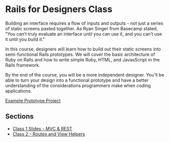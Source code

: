 # Rails for Designers Class

Building an interface requires a flow of inputs and outputs - not just a series of static screens pasted together. As Ryan Singer from Basecamp stated, "You can’t truly evaluate an interface until you can use it, and you can’t use it until you build it."

In this course, designers will learn how to build out their static screens into semi-functional Rails prototypes. We will cover the basic architecture of Ruby on Rails and how to write simple Ruby, HTML, and JavasScript in the Rails framework.

By the end of the course, you will be a more independent designer. You'll be able to turn your design into a functional prototype and have a better understanding of the considerations programmers make when coding applications.


[Example Prototype Project](https://github.com/johnlpollard/rails_for_designers)

## Sections
* [Class 1 Slides - MVC & REST](https://github.com/johnlpollard/Rails-for-Designers-Class/blob/master/Rails%20For%20Designers%20Part%201.key)
* [Class 2 - Routes and View Helpers](https://github.com/johnlpollard/Rails-for-Designers-Class/blob/master/class_2_view_helpers.md)
